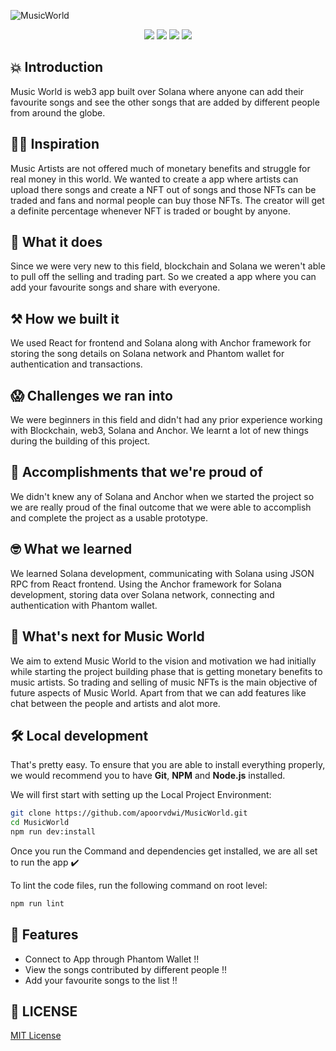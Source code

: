 ![MusicWorld](https://socialify.git.ci/apoorvdwi/MusicWorld/image?description=1&descriptionEditable=Music%20World%20is%20web3%20app%20built%20over%20Solana%20where%20anyone%20can%20add%20their%20favourite%20songs%20and%20see%20the%20other%20songs%20that%20are%20added%20by%20different%20people.&font=Inter&language=1&name=1&stargazers=1&theme=Light)

<p align="center">
  <img src="https://img.shields.io/badge/code%20style-airbnb-blue" />
  <img src="https://img.shields.io/github/license/apoorvdwi/MusicWorld" />
  <img src="https://img.shields.io/github/stars/apoorvdwi/MusicWorld" />
  <img src="https://img.shields.io/twitter/url?url=https%3A%2F%2Fgithub.com%2Fapoorvdwi%2FMusicWorld" />
</p>

## 💥 Introduction

Music World is web3 app built over Solana where anyone can add their favourite songs and see the other songs that are added by different people from around the globe.

## 👨‍💻 Inspiration
Music Artists are not offered much of monetary benefits and struggle for real money in this world. We wanted to create a app where artists can upload there songs and create a NFT out of songs and those NFTs can be traded and fans and normal people can buy those NFTs. The creator will get a definite percentage whenever NFT is traded or bought by anyone.

## 👀 What it does
Since we were very new to this field, blockchain and Solana we weren't able to pull off the selling and trading part. So we created a app where you can add your favourite songs and share with everyone.

## ⚒️ How we built it
We used React for frontend and Solana along with Anchor framework for storing the song details on Solana network and Phantom wallet for authentication and transactions.

## 😱 Challenges we ran into
We were beginners in this field and didn't had any prior experience working with Blockchain, web3, Solana and Anchor. We learnt a lot of new things during the building of this project.

## 🏅 Accomplishments that we're proud of
We didn't knew any of Solana and Anchor when we started the project so we are really proud of the final outcome that we were able to accomplish and complete the project as a usable prototype.

## 🤓 What we learned
We learned Solana development, communicating with Solana using JSON RPC from React frontend. Using the Anchor framework for Solana development, storing data over Solana network, connecting and authentication with Phantom wallet.

## 🚀 What's next for Music World
We aim to extend Music World to the vision and motivation we had initially while starting the project building phase that is getting monetary benefits to music artists. So trading and selling of music NFTs is the main objective of future aspects of Music World. Apart from that we can add features like chat between the people and artists and alot more.

## 🛠️ Local development
That's pretty easy. To ensure that you are able to install everything properly, we would recommend you to have <b>Git</b>, <b>NPM</b> and <b>Node.js</b> installed.

We will first start with setting up the Local Project Environment:

```sh
git clone https://github.com/apoorvdwi/MusicWorld.git
cd MusicWorld
npm run dev:install
```
Once you run the Command and dependencies get installed, we are all set to run the app ✔️

To lint the code files, run the following command on root level:

```sh
npm run lint
```

## 🥁 Features

- Connect to App through Phantom Wallet !!
- View the songs contributed by different people !!
- Add your favourite songs to the list !!

## 📜 LICENSE

[MIT License](https://github.com/apoorvdwi/MusicWorld/blob/main/LICENSE)
